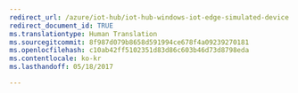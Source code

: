 ```yaml
---
redirect_url: /azure/iot-hub/iot-hub-windows-iot-edge-simulated-device
redirect_document_id: TRUE
ms.translationtype: Human Translation
ms.sourcegitcommit: 8f987d079b8658d591994ce678f4a09239270181
ms.openlocfilehash: c10ab42ff5102351d83d86c603b46d73d8798eda
ms.contentlocale: ko-kr
ms.lasthandoff: 05/18/2017

---
```

